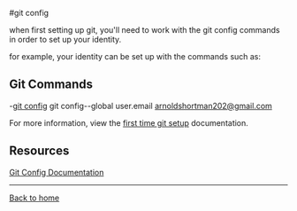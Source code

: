 #git config

when first setting up git, you'll need to work with the git config commands in order to set up your identity.

for example, your identity can be set up with the commands such as:

## Git Commands
-[git config](./commands/Config.md)
git config--global user.email arnoldshortman202@gmail.com


For more information, view the [first time git setup](https://git-scm.com/book/en/v2/Getting-started-First-Time-Git-Setup) documentation.

## Resources

[Git Config Documentation](https://git-scm.com/docs/git-config)

---

[Back to home](../README.md) 